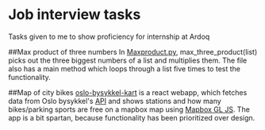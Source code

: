 # Job interview tasks
Tasks given to me to show proficiency for internship at Ardoq

##Max product of three numbers
In [Maxproduct.py](maxproduct.py), max_three_product(list) picks out the three biggest numbers of a list and multiplies them. 
The file also has a main method which loops through a list five times to test the functionality.

##Map of city bikes
[oslo-bysykkel-kart](oslo-bysykkel-kart/) is a react webapp, which fetches data from Oslo bysykkel's [API](https://oslobysykkel.no/apne-data/sanntid) 
and shows stations and how many bikes/parking sports are free on a mapbox map using [Mapbox GL JS](https://docs.mapbox.com/help/tutorials/use-mapbox-gl-js-with-react/).
The app is a bit spartan, because functionality has been prioritized over design.
